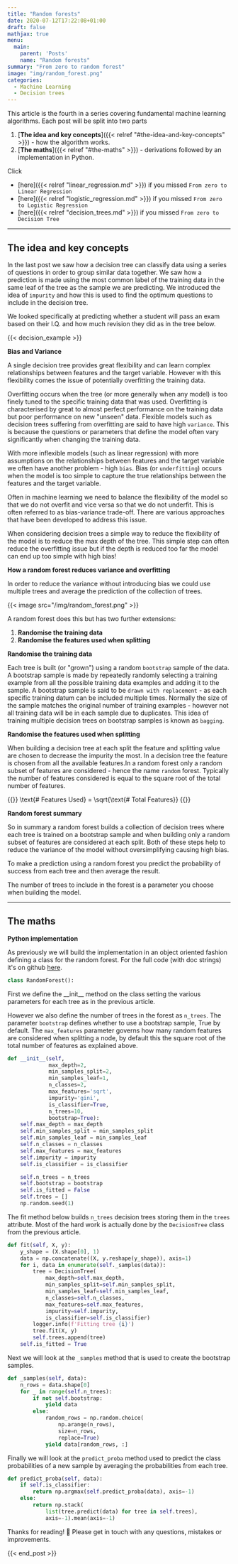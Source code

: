 ```yaml
---
title: "Random forests"
date: 2020-07-12T17:22:08+01:00
draft: false
mathjax: true
menu:
  main:
    parent: 'Posts'
    name: "Random forests"
summary: "From zero to random forest"
image: "img/random_forest.png"
categories:
  - Machine Learning
  - Decision trees
---
```



This article is the fourth in a series covering fundamental machine learning algorithms. Each post will be split into two parts
  1. [**The idea and key concepts**]({{< relref "#the-idea-and-key-concepts" >}})
    - how the algorithm works.
  2. [**The maths**]({{< relref "#the-maths" >}})
    - derivations followed by an implementation in Python.

Click
- [here]({{< relref "linear_regression.md" >}}) if you missed `From zero to Linear Regression`
- [here]({{< relref "logistic_regression.md" >}}) if you missed `From zero to Logistic Regression`
- [here]({{< relref "decision_trees.md" >}}) if you missed `From zero to Decision Tree`

---

## The idea and key concepts


In the last post we saw how a decision tree can classify data using a series of questions in order to group similar data together. We saw how a prediction is made using the most common label of the training data in the same leaf of the tree as the sample we are predicting. We introduced the idea of `impurity` and how this is used to find the optimum questions to include in the decision tree.

We looked specifically at predicting whether a student will pass an exam based on their I.Q. and how much revision they did as in the tree below.

{{< decision_example >}}


**Bias and Variance**

A single decision tree provides great flexibility and can learn complex relationships between features and the target variable. However with this flexibility comes the issue of potentially overfitting the training data.

Overfitting occurs when the tree (or more generally when any model) is too finely tuned to the specific training data that was used. Overfitting is characterised by great to almost perfect performance on the training data but poor performance on new "unseen" data. Flexible models such as decision trees suffering from overfitting are said to have high `variance`. This is because the questions or parameters that define the model often vary significantly when changing the training data.

With more inflexible models (such as linear regression) with more assumptions on the relationships between features and the target variable we often have another problem - high `bias`. Bias (or `underfitting`) occurs when the model is too simple to capture the true relationships between the features and the target variable.

Often in machine learning we need to balance the flexibility of the model so that we do not overfit and vice versa so that we do not underfit. This is often referred to as bias-variance trade-off. There are various approaches that have been developed to address this issue.

When considering decision trees a simple way to reduce the flexibility of the model is to reduce the max depth of the tree. This simple step can often reduce the overfitting issue but if the depth is reduced too far the model can end up too simple with high bias!


**How a random forest reduces variance and overfitting**

In order to reduce the variance without introducing bias we could use multiple trees and average the prediction of the collection of trees.

{{< image src="/img/random_forest.png" >}}

A random forest does this but has two further extensions:

  1. **Randomise the training data**
  2. **Randomise the features used when splitting**


**Randomise the training data**

Each tree is built (or "grown") using a random `bootstrap` sample of the data. A bootstrap sample is made by repeatedly randomly selecting a training example from all the possible training data examples and adding it to the sample. A bootstrap sample is said to be `drawn with replacement` - as each specific training datum can be included multiple times. Normally the size of the sample matches the original number of training examples - however not all training data will be in each sample due to duplicates. This idea of training multiple decision trees on bootstrap samples is known as `bagging`.


**Randomise the features used when splitting**

When building a decision tree at each split the feature and splitting value are chosen to decrease the impurity the most. In a decision tree the feature is chosen from all the available features.In a random forest only a random subset of features are considered - hence the name `random` forest. Typically the number of features considered is equal to the square root of the total number of features.

{{<formula class="responsive-math-2">}}
\text{# Features Used} = \sqrt{\text{# Total Features}}
{{</formula>}}


**Random forest summary**

So in summary a random forest builds a collection of decision trees where each tree is trained on a bootstrap sample and when building only a random subset of features are considered at each split. Both of these steps help to reduce the variance of the model without oversimplifying causing high bias.

To make a prediction using a random forest you predict the probability of success from each tree and then average the result.

The number of trees to include in the forest is a parameter you choose when building the model.


---

## The maths


**Python implementation**

As previously we will build the implementation in an object oriented fashion defining a class for the random forest. For the full code (with doc strings) it's on github [here](https://github.com/simonwardjones/machine_learning/blob/master/machine_learning/random_forest.py).

```python
class RandomForest():
```

First we define the \_\_init\_\_ method on the class setting the various parameters for each tree as in the previous article.


However we also define the number of trees in the forest as `n_trees`. The parameter `bootstrap` defines whether to use a bootstrap sample, True by default. The `max_features` parameter governs how many random features are considered when splitting a node, by default this the square root of the total number of features as explained above.


```python
def __init__(self,
             max_depth=2,
             min_samples_split=2,
             min_samples_leaf=1,
             n_classes=2,
             max_features='sqrt',
             impurity='gini',
             is_classifier=True,
             n_trees=10,
             bootstrap=True):
    self.max_depth = max_depth
    self.min_samples_split = min_samples_split
    self.min_samples_leaf = min_samples_leaf
    self.n_classes = n_classes
    self.max_features = max_features
    self.impurity = impurity
    self.is_classifier = is_classifier

    self.n_trees = n_trees
    self.bootstrap = bootstrap
    self.is_fitted = False
    self.trees = []
    np.random.seed(1)
```

The fit method below builds `n_trees` decision trees storing them in the `trees` attribute. Most of the hard work is actually done by the `DecisionTree` class from the previous article.

```python
def fit(self, X, y):
    y_shape = (X.shape[0], 1)
    data = np.concatenate((X, y.reshape(y_shape)), axis=1)
    for i, data in enumerate(self._samples(data)):
        tree = DecisionTree(
            max_depth=self.max_depth,
            min_samples_split=self.min_samples_split,
            min_samples_leaf=self.min_samples_leaf,
            n_classes=self.n_classes,
            max_features=self.max_features,
            impurity=self.impurity,
            is_classifier=self.is_classifier)
        logger.info(f'Fitting tree {i}')
        tree.fit(X, y)
        self.trees.append(tree)
    self.is_fitted = True
```

Next we will look at the `_samples` method that is used to create the bootstrap samples.

```python
def _samples(self, data):
    n_rows = data.shape[0]
    for _ in range(self.n_trees):
        if not self.bootstrap:
            yield data
        else:
            random_rows = np.random.choice(
                np.arange(n_rows),
                size=n_rows,
                replace=True)
            yield data[random_rows, :]
```

Finally we will look at the `predict_proba` method used to predict the class probabilities of a new sample by averaging the probabilities from each tree.

```python
def predict_proba(self, data):
    if self.is_classifier:
        return np.argmax(self.predict_proba(data), axis=-1)
    else:
        return np.stack(
            list(tree.predict(data) for tree in self.trees),
            axis=-1).mean(axis=-1)
```

Thanks for reading! 👏 Please get in touch with any questions, mistakes or improvements.


{{< end_post >}}
